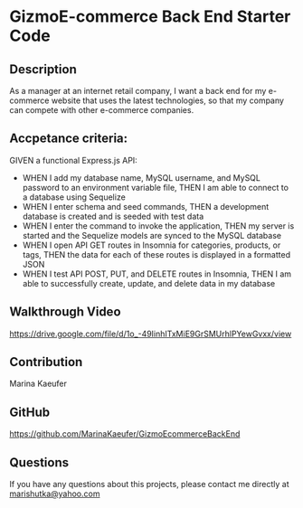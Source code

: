 # GizmoE-commerce Back End Starter Code

## Description

As a manager at an internet retail company, I want a back end for my e-commerce website that uses the latest technologies, so that my company can compete with other e-commerce companies.

## Accpetance criteria: 
GIVEN a functional Express.js API:
* WHEN I add my database name, MySQL username, and MySQL password to an environment variable file, THEN I am able to connect to a database using Sequelize
* WHEN I enter schema and seed commands, THEN a development database is created and is seeded with test data
* WHEN I enter the command to invoke the application, THEN my server is started and the Sequelize models are synced to the MySQL database
* WHEN I open API GET routes in Insomnia for categories, products, or tags, THEN the data for each of these routes is displayed in a formatted JSON
* WHEN I test API POST, PUT, and DELETE routes in Insomnia, THEN I am able to successfully create, update, and delete data in my database


## Walkthrough Video

https://drive.google.com/file/d/1o_-49IinhITxMiE9GrSMUrhlPYewGvxx/view


## Contribution

Marina Kaeufer

## GitHub

https://github.com/MarinaKaeufer/GizmoEcommerceBackEnd

## Questions 

If you have any questions about this projects, please contact me directly at marishutka@yahoo.com
